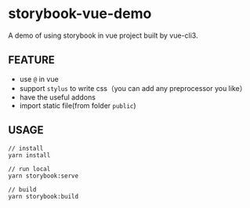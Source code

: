 # storybook-vue-demo
A demo of using storybook in vue project built by vue-cli3.

## FEATURE
- use `@` in vue
- support `stylus` to write css（you can add any preprocessor you like）
- have the useful addons
- import static file(from folder `public`)


## USAGE

```
// install
yarn install

// run local
yarn storybook:serve

// build
yarn storybook:build
```